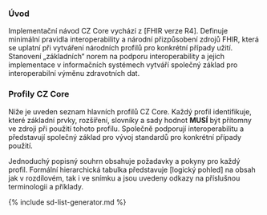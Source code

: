 ### Úvod

Implementační návod CZ Core vychází z [FHIR verze R4]. Definuje minimální pravidla interoperability a národní přizpůsobení zdrojů FHIR, která se uplatní při vytváření národních profilů pro konkrétní případy užití. Stanovení „základních“ norem na podporu interoperability a jejich implementace v informačních systémech vytváří společný základ pro interoperabilní výměnu zdravotních dat.

### Profily CZ Core

Níže je uveden seznam hlavních profilů CZ Core. Každý profil identifikuje, které základní prvky, rozšíření, slovníky a sady hodnot **MUSÍ** být přítomny ve zdroji při použití tohoto profilu. Společně podporují interoperabilitu a představují společný základ pro vývoj standardů pro konkrétní případy použití.

Jednoduchý popisný souhrn obsahuje požadavky a pokyny pro každý profil. Formální hierarchická tabulka představuje [logický pohled] na obsah jak v rozdílovém, tak i ve snímku a jsou uvedeny odkazy na příslušnou terminologii a příklady.

{% include sd-list-generator.md %}